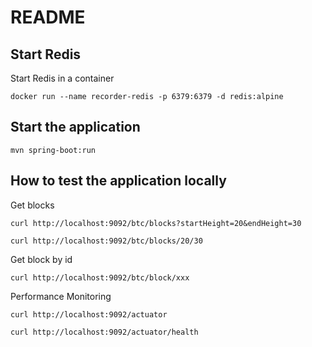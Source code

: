 # README

## Start Redis

Start Redis in a container
```
docker run --name recorder-redis -p 6379:6379 -d redis:alpine
```

## Start the application

```
mvn spring-boot:run
```

## How to test the application locally

Get blocks
```
curl http://localhost:9092/btc/blocks?startHeight=20&endHeight=30

curl http://localhost:9092/btc/blocks/20/30

```
Get block by id
```
curl http://localhost:9092/btc/block/xxx

```

Performance Monitoring

```
curl http://localhost:9092/actuator

curl http://localhost:9092/actuator/health
```
